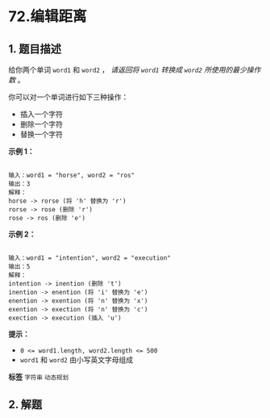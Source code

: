# 72.编辑距离

## 1. 题目描述

给你两个单词 `word1` 和 `word2` ， *请返回将 `word1` 转换成 `word2` 所使用的最少操作数* 。

你可以对一个单词进行如下三种操作：
- 插入一个字符
- 删除一个字符
- 替换一个字符
 

 **示例 1：** 

```

输入：word1 = "horse", word2 = "ros"
输出：3
解释：
horse -> rorse (将 'h' 替换为 'r')
rorse -> rose (删除 'r')
rose -> ros (删除 'e')

```
 **示例 2：** 

```

输入：word1 = "intention", word2 = "execution"
输出：5
解释：
intention -> inention (删除 't')
inention -> enention (将 'i' 替换为 'e')
enention -> exention (将 'n' 替换为 'x')
exention -> exection (将 'n' 替换为 'c')
exection -> execution (插入 'u')

```
 

 **提示：** 
-  `0 <= word1.length, word2.length <= 500` 
-  `word1` 和 `word2` 由小写英文字母组成
 
**标签**
`字符串` `动态规划` 


## 2. 解题

